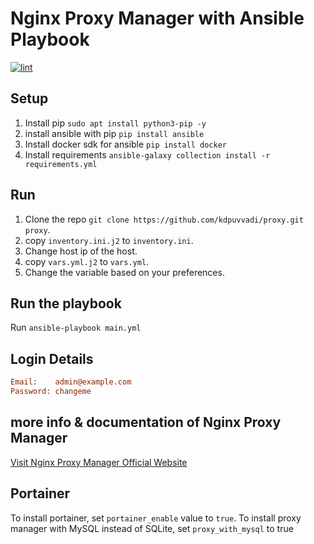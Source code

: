 # Nginx Proxy Manager with Ansible Playbook

[![lint](https://github.com/kdpuvvadi/proxy/actions/workflows/lint.yml/badge.svg?event=push)](https://github.com/kdpuvvadi/proxy/actions/workflows/lint.yml)

## Setup

1. Install pip `sudo apt install python3-pip -y`
2. install ansible with pip `pip install ansible`
3. Install docker sdk for ansible `pip install docker`
4. Install requirements `ansible-galaxy collection install -r requirements.yml`

## Run

1. Clone the repo  `git clone https://github.com/kdpuvvadi/proxy.git proxy`.
2. copy `inventory.ini.j2` to `inventory.ini`.
3. Change host ip of the host.
4. copy `vars.yml.j2` to `vars.yml`.
5. Change the variable based on your preferences.

## Run the playbook

Run `ansible-playbook main.yml`

## Login Details

```ini
Email:    admin@example.com
Password: changeme
```

## more info & documentation of Nginx Proxy Manager

[Visit Nginx Proxy Manager Official Website](https://nginxproxymanager.com/)

## Portainer

To install portainer, set `portainer_enable` value to `true`.
To install proxy manager with MySQL instead of SQLite, set `proxy_with_mysql` to true
